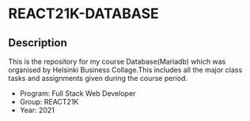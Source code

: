 # REACT21K-DATABASE

## Description

This is the repository for my course Database(Mariadb) which was organised by Helsinki Business Collage.This includes all the major class tasks and assignments given during the course period.
- Program: Full Stack Web Developer
- Group: REACT21K
- Year: 2021
